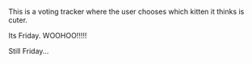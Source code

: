 This is a voting tracker where the user chooses which kitten it thinks is cuter.


Its Friday.  WOOHOO!!!!!

Still Friday...

